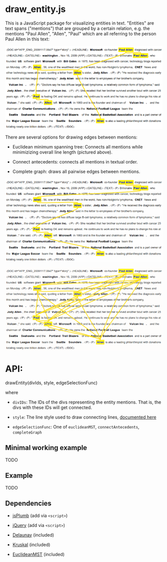 # draw_entity.js

This is a JavaScript package for visualizing entities in text. "Entities" are text spans ("mentions") that are grouped by a certain relation, e.g. the mentions "Paul Allen", "Allen", "Paul" which are all referring to the person Paul Allen in this text:

![Euclidean minimum spanning tree](/images/ex_euclid_mst.png)

There are several options for drawing edges between mentions:

* Euclidean minimum spanning tree: Connects all mentions while minimizizing overall line length (pictured above).

* Connect antecedents: connects all mentions in textual order.

* Complete graph: draws all pairwise edges between mentions.

![Connect antecedents](/images/ex_antecedents.png)

![Complete graph](/images/ex_compl_graph.png)

# API:

drawEntity(divIds, style, edgeSelectionFunc)

where

* `divIDs`: The IDs of the divs representing the entity mentions. That is, the divs with these IDs will get connected.

* `style`: The line style used to draw connecting lines, [documented here](https://github.com/sporritt/jsPlumb/wiki/paint-styles)

* `edgeSelectionFunc`: One of `euclideanMST`, `connectAntecedents`, `completeGraph`

## Minimal working example

TODO

## Example

TODO

## Dependencies

* [jsPlumb](https://github.com/sporritt/jsPlumb) (add via `<script>`)

* [jQuery](https://github.com/jquery/jquery) (add via `<script>`)

* [Delaunay](https://github.com/ironwallaby/delaunay) (included)

* [Kruskal](https://github.com/abetusk/kruskal.js) (included)

* [EuclideanMST](https://github.com/abetusk/kruskal.js) (included)
